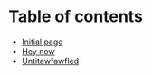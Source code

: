 # Table of contents

* [Initial page](README.md)
* [Hey now](hey-now.md)
* [Untitawfawfled](untitawfawfled.md)

